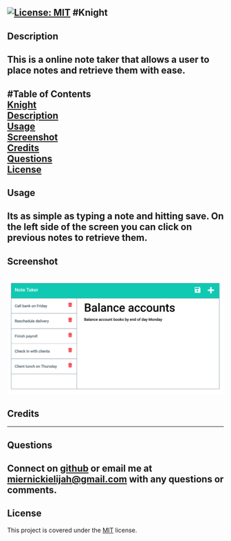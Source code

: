 [![License: MIT](https://img.shields.io/badge/License-MIT-yellow.svg)](https://opensource.org/licenses/MIT)
#Knight
-------------
## Description  
This is a online note taker that allows a user to place notes and retrieve them with ease. 
-------------
#Table of Contents  
[Knight](#Knight)  
[Description](#Description)  
[Usage](#Usage)  
[Screenshot](#Screenshot)  
[Credits](#Credits)  
[Questions](#Questions)  
[License](#License)  
--------------
## Usage  
Its as simple as typing a note and hitting save. On the left side of the screen you can click on previous notes to retrieve them. 
--------------
## Screenshot  
![Screenshot](assets/images/screenshot.png)
--------------
## Credits  

--------------
## Questions  
Connect on [github](https://github.com/MiernickiElijah) or email me at miernickielijah@gmail.com with any questions or comments. 
--------------
## License  
This project is covered under the [MIT](https://choosealicense.com/licenses/mit/) license.
